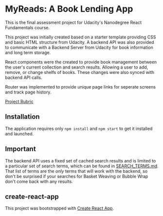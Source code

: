 # MyReads: A Book Lending App

This is the final assessment project for Udacity's Nanodegree React Fundamentals course.

This project was initially created based on a starter template providing CSS and basic HTML structure from Udacity. A backend API was also provided to communicate with a Backend Server from Udacity for book information and long term storage.

React components were the created to provide book management between the user's current collection and search results. Allowing a user to add, remove, or change shelfs of books. These changes were also synced with backend API calls.

Router was implemented to provide unique page links for seperate screens and track page history.

[Project Rubric](https://review.udacity.com/#!/rubrics/918/view)

## Installation
The application requires only `npm install` and `npm start` to get it installed and launched.

## Important

The backend API uses a fixed set of cached search results and is limited to a particular set of search terms, which can be found in [SEARCH_TERMS.md](SEARCH_TERMS.md). That list of terms are the _only_ terms that will work with the backend, so don't be surprised if your searches for Basket Weaving or Bubble Wrap don't come back with any results.

## create-react-app

This project was bootstrapped with [Create React App](https://github.com/facebookincubator/create-react-app).
